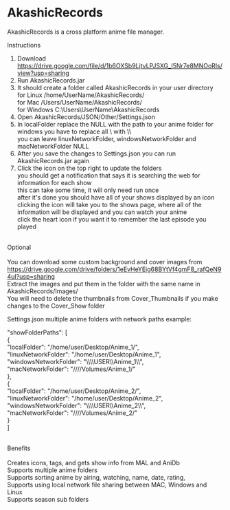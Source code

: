 # AkashicRecords
AkashicRecords is a cross platform anime file manager.

Instructions<br/>
1) Download https://drive.google.com/file/d/1b6OXSb9LjtvLPJSXG_I5Nr7e8MNOoRls/view?usp=sharing<br />
2) Run AkashicRecords.jar<br />
3) It should create a folder called AkashicRecords in your user directory<br />
for Linux /home/UserName/AkashicRecords/<br />
for Mac /Users/UserName/AkashicRecords/<br />
for Windows C:\Users\UserName\AkashicRecords<br />
4) Open AkashicRecords/JSON/Other/Settings.json<br />
5) In localFolder replace the NULL with the path to your anime folder for windows you have to replace all \ with \\\ <br/>
you can leave linuxNetworkFolder, windowsNetworkFolder and macNetworkFolder NULL<br />
6) After you save the changes to Settings.json you can run AkashicRecords.jar again<br />
7) Click the icon on the top right to update the folders<br />
you should get a notification that says it is searching the web for information for each show<br />
this can take some time, it will only need run once<br />
after it's done you should have all of your shows displayed by an icon<br />
clicking the icon will take you to the shows page, where all of the information will be displayed and you can watch your anime<br />
click the heart icon if you want it to remember the last episode you played<br />

<br/>Optional<br/><br/>
You can download some custom background and cover images from <br/>https://drive.google.com/drive/folders/1eEvHeYEig68BYtVf4gmF8_rafQeN94uI?usp=sharing<br />
Extract the images and put them in the folder with the same name in AkashicRecords/Images/<br/>
You will need to delete the thumbnails from Cover_Thumbnails if you make changes to the Cover_Show folder<br/>


Settings.json multiple anime folders with network paths example:<br />

  "showFolderPaths": [<br />
    {<br />
      "localFolder": "/home/user/Desktop/Anime_1/",<br />
      "linuxNetworkFolder": "/home/user/Desktop/Anime_1",<br />
      "windowsNetworkFolder": "\\\\\\\\USER\\\\Anime_1\\\\",<br />
      "macNetworkFolder": "////Volumes/Anime_1/"<br />
    },<br />
      {<br />
      "localFolder": "/home/user/Desktop/Anime_2/",<br />
      "linuxNetworkFolder": "/home/user/Desktop/Anime_2",<br />
      "windowsNetworkFolder": "\\\\\\\\USER\\\\Anime_2\\\\",<br />
      "macNetworkFolder": "////Volumes/Anime_2/"<br />
    }<br />
  ]<br />


<br/>Benefits<br/><br/>
Creates icons, tags, and gets show info from MAL and AniDb<br />
Supports multiple anime folders<br />
Supports sorting anime by airing, watching, name, date, rating, <br />
Supports using local network file sharing between MAC, Windows and Linux<br />
Supports season sub folders<br />

